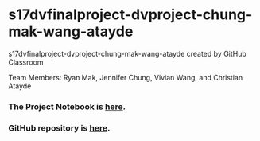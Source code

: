 # s17dvfinalproject-dvproject-chung-mak-wang-atayde
s17dvfinalproject-dvproject-chung-mak-wang-atayde created by GitHub Classroom

Team Members: Ryan Mak, Jennifer Chung, Vivian Wang, and Christian Atayde

### The Project Notebook is [here](S17DVFinalProject.nb.html). 
### GitHub repository is [here](https://github.com/CannataUTDV/s17dvfinalproject-chung-mak-wang-atayde).